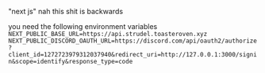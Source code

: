 "next js" nah this shit is backwards

you need the following environment variables
`NEXT_PUBLIC_BASE_URL=https://api.strudel.toasteroven.xyz`
`NEXT_PUBLIC_DISCORD_OAUTH_URL=https://discord.com/api/oauth2/authorize?client_id=1272723979312037940&redirect_uri=http://127.0.0.1:3000/signin&scope=identify&response_type=code`
